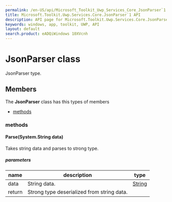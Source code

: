```yaml
---
permalink: /en-US/api/Microsoft_Toolkit_Uwp_Services_Core_JsonParser`1.htm
title: Microsoft.Toolkit.Uwp.Services.Core.JsonParser`1 API 
description: API page for Microsoft.Toolkit.Uwp.Services.Core.JsonParser`1
keywords: windows, app, toolkit, UWP, API
layout: default
search.product: eADQiWindows 10XVcnh
---
```



# JsonParser<T1> class

JsonParser type.

## Members

The **JsonParser<T1>** class has this types of members

* [methods](#methods)

### methods

#### Parse(System.String data)

Takes string data and parses to strong type.

##### parameters



| name | description | type || --- | --- | --- || data | String data. | [String](https://msdn.microsoft.com/library/windows/apps/System.String) || return |Strong type deserialized from string data. |